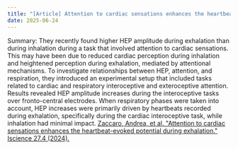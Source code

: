 ```yaml
---
title: "[Article] Attention to cardiac sensations enhances the heartbeat-evoked potential during exhalation"
date: 2025-06-24
---
```


Summary: They recently found higher HEP amplitude during exhalation than during inhalation during a task that involved attention to cardiac sensations. This may have been due to reduced cardiac perception during inhalation and heightened perception during exhalation, mediated by attentional mechanisms. To investigate relationships between HEP, attention, and respiration, they introduced an experimental setup that included tasks related to cardiac and respiratory interoceptive and exteroceptive attention. Results revealed HEP amplitude increases during the interoceptive tasks over fronto-central electrodes. When respiratory phases were taken into account, HEP increases were primarily driven by heartbeats recorded during exhalation, specifically during the cardiac interoceptive task, while inhalation had minimal impact.
[Zaccaro, Andrea, et al. "Attention to cardiac sensations enhances the heartbeat-evoked potential during exhalation." Iscience 27.4 (2024).](https://www.sciencedirect.com/science/article/pii/S2589004224008083?via%3Dihub)
